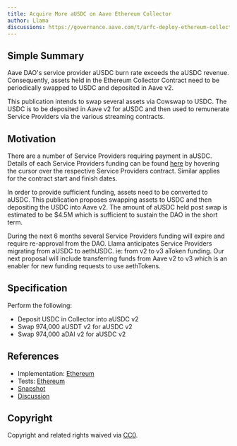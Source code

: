 ```yaml
---
title: Acquire More aUSDC on Aave Ethereum Collector
author: Llama
discussions: https://governance.aave.com/t/arfc-deploy-ethereum-collector-contract/12205
---
```


## Simple Summary

Aave DAO's service provider aUSDC burn rate exceeds the aUSDC revenue. Consequently, assets held in the Ethereum Collector Contract need to be periodically swapped to USDC and deposited in Aave v2.

This publication intends to swap several assets via Cowswap to USDC. The USDC is to be deposited in Aave v2 for aUSDC and then used to remunerate Service Providers via the various streaming contracts.

## Motivation

There are a number of Service Providers requiring payment in aUSDC. Details of each Service Providers funding can be found [here](https://community.llama.xyz/aave/runway) by hovering the cursor over the respective Service Providers contract. Similar applies for the contract start and finish dates.

In order to provide sufficient funding, assets need to be converted to aUSDC. This publication proposes swapping assets to USDC and then depositing the USDC into Aave v2. The amount of aUSDC held post swap is estimated to be $4.5M which is sufficient to sustain the DAO in the short term.

During the next 6 months several Service Providers funding will expire and require re-approval from the DAO. Llama anticipates Service Providers migrating from aUSDC to aethUSDC. ie: from v2 to v3 aToken funding. Our next proposal will include transferring funds from Aave v2 to v3 which is an enabler for new funding requests to use aethTokens.

## Specification

Perform the following:

- Deposit USDC in Collector into aUSDC v2
- Swap 974,000 aUSDT v2 for aUSDC v2
- Swap 974,000 aDAI v2 for aUSDC v2

## References

- Implementation: [Ethereum](https://github.com/bgd-labs/aave-proposals/blob/main/src/AaveV3_Eth_ServiceProviders_20231907/AaveV3_Eth_ServiceProviders_20231907.sol)
- Tests: [Ethereum](https://github.com/bgd-labs/aave-proposals/blob/main/src/AaveV3_Eth_ServiceProviders_20231907/AaveV3_Eth_ServiceProviders_20231907.t.sol)
- [Snapshot](https://snapshot.org/#/aave.eth/proposal/0xb4141f12f7ec8e037e6320912b5673fcc5909457d9f6201c018d5c15e5aa5083)
- [Discussion](https://governance.aave.com/t/arfc-deploy-ethereum-collector-contract/12205)

## Copyright

Copyright and related rights waived via [CC0](https://creativecommons.org/publicdomain/zero/1.0/).
